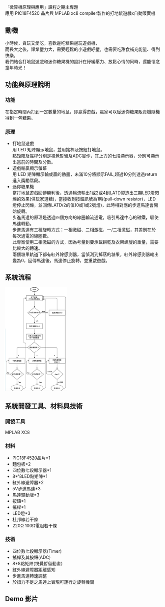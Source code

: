 # 
「微算機原理與應用」課程之期末專題  
應用 PIC18F4520 晶片與 MPLAB xc8 compiler製作的打地鼠遊戲x自動販賣機

## 動機
小時候，貪玩又愛吃，喜歡邊吃糖果邊玩遊戲機，  
而長大之後，課業壓力大，需要輕鬆的小遊戲紓壓，也需要吃甜食補充能量、得到快樂，  
我們結合打地鼠遊戲和迷你糖果機的設計在紓緩壓力、放鬆心情的同時，還能懷念童年時光！

## 功能與原理說明
### 功能  
在指定時間內打到一定數量的地鼠，即贏得遊戲，贏家可以從迷你糖果販賣機隨機得到一包糖果。
### 原理
* 打地鼠遊戲  
用 LED 矩陣顯示地鼠，並用搖桿及按鈕打地鼠。  
點矩陣及搖桿分別是視覺暫留及ADC實作，其上方的七段顯示器，分別可顯示出當前的時間及分數。  
* 遊戲輸贏顯示螢幕  
用 LED 矩陣顯示輸或贏的動畫，未滿10分將顯示FAIL,超過10分則透過return進入獎勵階段。
* 迷你糖果機  
當打地鼠遊戲回傳勝利後，透過輪流輸出1或2或4到LATD製造出三顆LED燈閃爍的效果(供玩家選糖)，當接收到按鈕訊號為1時(pull-down resistor)，LED燈停止閃爍，並回傳LATD/2的值(0或1或2號燈)，此時相對應的步進馬達會開始旋轉。  
步進馬達的原理是透過四個方向的線圈輪流通電，吸引馬達中心的磁鐵，驅使馬達轉動。  
步進馬達有三種旋轉方式：一相激磁、二相激磁、一/二相激磁，其差別在於每次通電的線圈數。  
此專案使用二相激磁的方式，因為考量到要承載餅乾及衣架螺旋的重量，需要比較大的轉速。  
兩個糖果軌道下都有紅外線感測器，當偵測到掉落的糖果，紅外線感測器輸出變為0，回傳馬達後，馬達停止旋轉，並重啟遊戲。  

## 系統流程
<img src="https://github.com/abao1005/vending_machine/blob/main/picture/workflow.png" alt="Cover" width="40%"/>  

## 系統開發工具、材料與技術  

### 開發工具  
MPLAB XC8  
### 材料  
* PIC18F4520晶片*1
* 麵包板*2
* 四位數七段顯示器*1
* 8*'8LED點矩陣*1
* 紅外線避障器*2
* 5V步進馬達*3
* 馬達驅動版*3
* 按鈕*1
* 搖桿*1
* LED燈*3
* 杜邦線若干條
* 220Ω 100Ω電阻若干條
### 技術  
* 四位數七段顯示器(Timer)
* 搖桿及其按鈕(ADC)
* 8*8點矩陣(視覺暫留動畫）
* 紅外線避障器距離感知
* 步進馬達轉速調整
* 於扭力不足之馬達上實現可運行之旋轉機關

## Demo 影片
